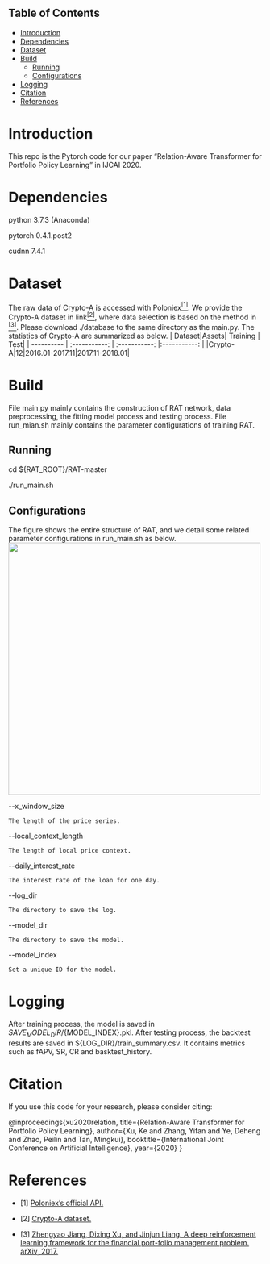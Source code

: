 ## Table of Contents

- [Introduction](#introduction)
- [Dependencies](#dependencies)
- [Dataset](#dataset)
- [Build](#build)
	- [Running](#running)
	- [Configurations](#configurations)
- [Logging](#logging)
- [Citation](#citation)
- [References](#references)




# Introduction

This repo is the Pytorch code for our paper “Relation-Aware Transformer for Portfolio Policy Learning” in IJCAI 2020.

# Dependencies
python 3.7.3 (Anaconda)

pytorch 0.4.1.post2

cudnn 7.4.1

# Dataset
The raw data of Crypto-A is accessed with Poloniex[<sup>[1]</sup>](#refer-anchor-1).  We provide the Crypto-A dataset in link[<sup>[2]</sup>](#refer-anchor-2), where data selection is based on the method  in [<sup>[3]</sup>](#refer-anchor-3). Please download ./database to the same directory as the main.py. The statistics of Crypto-A are summarized as below. 
| Dataset|Assets| Training | Test|
| ---------- | :-----------:  | :-----------: |:-----------: |
|Crypto-A|12|2016.01-2017.11|2017.11-2018.01|



# Build
File main.py mainly contains the construction of RAT network, data preprocessing, the fitting model process and testing process. File run_mian.sh mainly contains the parameter configurations of training RAT.
 
## Running

cd ${RAT_ROOT}/RAT-master

./run_main.sh


## Configurations

The figure shows the entire structure of RAT, and we detail some related parameter configurations in run_main.sh as below.
<img width="500" height="500" src="https://github.com/Ivsxk/RAT/blob/master/RAT_structure.PNG"/>

--x_window_size

    The length of the price series.
    
--local_context_length

    The length of local price context.
    
--daily_interest_rate

    The interest rate of the loan for one day.
    
--log_dir

    The directory to save the log.
    
--model_dir

    The directory to save the model.
    
--model_index

    Set a unique ID for the model.

# Logging
After training process, the model is saved in ${SAVE_MODEL_DIR}/${MODEL_INDEX}.pkl.
After testing process, the backtest results are saved in ${LOG_DIR}/train_summary.csv. It contains metrics such as fAPV, SR, CR and basktest_history.

# Citation
If you use this code for your research, please consider citing:

@inproceedings{xu2020relation,
  title={Relation-Aware Transformer for Portfolio Policy Learning},
  author={Xu, Ke and Zhang, Yifan and Ye, Deheng and Zhao, Peilin  and Tan, Mingkui},
  booktitle={International Joint Conference on Artificial Intelligence}, 
  year={2020}
}

# References
<div id="refer-anchor-1"></div>

- [1] [Poloniex’s official API.](https://poloniex.com/support/api/)

<div id="refer-anchor-2"></div>

- [2] [Crypto-A dataset.](https://drive.google.com/drive/folders/1Icmc5OtTmrLp03JTIdZP849u7ZJ6ytuF)

<div id="refer-anchor-3"></div>

- [3] [Zhengyao Jiang, Dixing Xu, and Jinjun Liang. A deep reinforcement learning framework for the financial port-folio management problem. arXiv, 2017.](https://arxiv.org/abs/1706.10059)
